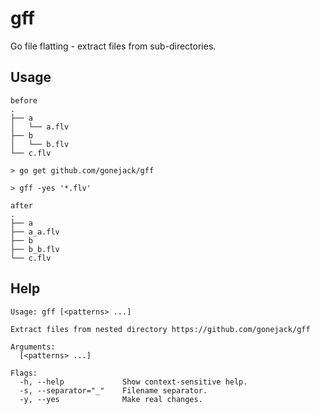 # gff
Go file flatting - extract files from sub-directories.

## Usage
```
before
.
├── a
│   └── a.flv
├── b
│   └── b.flv
└── c.flv
```

```
> go get github.com/gonejack/gff

> gff -yes '*.flv'
```

```
after
.
├── a
├── a_a.flv
├── b
├── b_b.flv
└── c.flv
```

## Help
```
Usage: gff [<patterns> ...]

Extract files from nested directory https://github.com/gonejack/gff

Arguments:
  [<patterns> ...]

Flags:
  -h, --help             Show context-sensitive help.
  -s, --separator="_"    Filename separator.
  -y, --yes              Make real changes.
```
